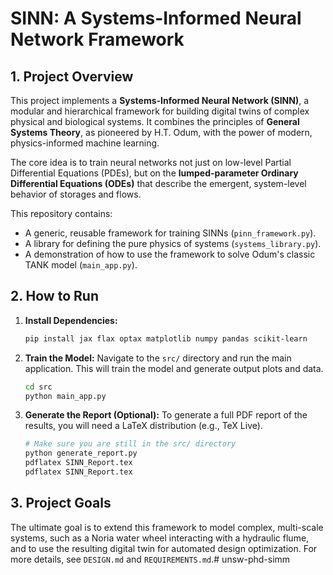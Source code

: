 # SINN: A Systems-Informed Neural Network Framework

## 1. Project Overview

This project implements a **Systems-Informed Neural Network (SINN)**, a modular and hierarchical framework for building digital twins of complex physical and biological systems. It combines the principles of **General Systems Theory**, as pioneered by H.T. Odum, with the power of modern, physics-informed machine learning.

The core idea is to train neural networks not just on low-level Partial Differential Equations (PDEs), but on the **lumped-parameter Ordinary Differential Equations (ODEs)** that describe the emergent, system-level behavior of storages and flows.

This repository contains:
- A generic, reusable framework for training SINNs (`pinn_framework.py`).
- A library for defining the pure physics of systems (`systems_library.py`).
- A demonstration of how to use the framework to solve Odum's classic TANK model (`main_app.py`).

## 2. How to Run

1.  **Install Dependencies:**
    ```bash
    pip install jax flax optax matplotlib numpy pandas scikit-learn
    ```

2.  **Train the Model:**
    Navigate to the `src/` directory and run the main application. This will train the model and generate output plots and data.
    ```bash
    cd src
    python main_app.py
    ```

3.  **Generate the Report (Optional):**
    To generate a full PDF report of the results, you will need a LaTeX distribution (e.g., TeX Live).
    ```bash
    # Make sure you are still in the src/ directory
    python generate_report.py
    pdflatex SINN_Report.tex
    pdflatex SINN_Report.tex
    ```

## 3. Project Goals

The ultimate goal is to extend this framework to model complex, multi-scale systems, such as a Noria water wheel interacting with a hydraulic flume, and to use the resulting digital twin for automated design optimization. For more details, see `DESIGN.md` and `REQUIREMENTS.md`.# unsw-phd-simm
